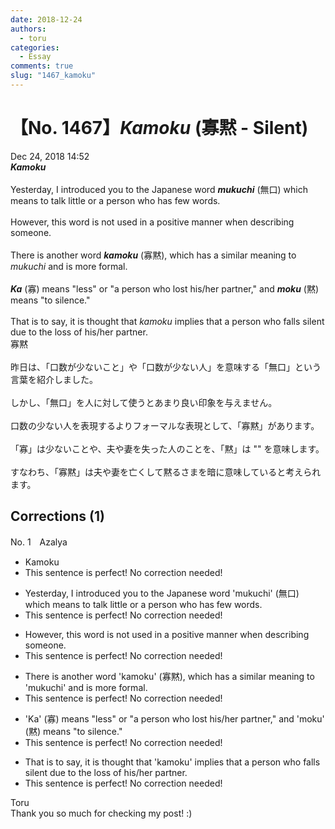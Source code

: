 ```yaml
---
date: 2018-12-24
authors:
  - toru
categories:
  - Essay
comments: true
slug: "1467_kamoku"
---
```


# 【No. 1467】<strong><em>Kamoku</em></strong> (寡黙 - Silent)
<div class="date">Dec 24, 2018 14:52</div>
<div id="post"><div id="body_show_ori">
<strong><em>Kamoku</em></strong><br/><br/>Yesterday, I introduced you to the Japanese word <strong><em>mukuchi</em></strong> (無口) which means to talk little or a person who has few words.<br/><br/>However, this word is not used in a positive manner when describing someone.<br/><br/>There is another word <strong><em>kamoku</em></strong> (寡黙), which has a similar meaning to <em>mukuchi</em> and is more formal.<br/><br/><strong><em>Ka</em></strong> (寡) means "less" or "a person who lost his/her partner," and <strong><em>moku</em></strong> (黙) means "to silence."<br/><br/>That is to say, it is thought that <em>kamoku</em> implies that a person who falls silent due to the loss of his/her partner.
</div></div>

<!-- more -->

<div id="post_ja"><div id="body_show_mo">
寡黙<br/><br/>昨日は、「口数が少ないこと」や「口数が少ない人」を意味する「無口」という言葉を紹介しました。<br/><br/>しかし、「無口」を人に対して使うとあまり良い印象を与えません。<br/><br/>口数の少ない人を表現するよりフォーマルな表現として、「寡黙」があります。<br/><br/>「寡」は少ないことや、夫や妻を失った人のことを、「黙」は "" を意味します。<br/><br/>すなわち、「寡黙」は夫や妻を亡くして黙るさまを暗に意味していると考えられます。
</div></div>

## Corrections (1)
<div id="block"><div class="first_name"> No. 1　<span class="just_name">Azalya</span></div><div id="block2">
<ul class="correction_field">
<li class="incorrect">Kamoku</li>
<li class="corrected perfect">This sentence is perfect! No correction needed!</li>
</ul>
<ul class="correction_field">
<li class="incorrect">Yesterday, I introduced you to the Japanese word 'mukuchi' (無口) which means to talk little or a person who has few words.</li>
<li class="corrected perfect">This sentence is perfect! No correction needed!</li>
</ul>
<ul class="correction_field">
<li class="incorrect">However, this word is not used in a positive manner when describing someone.</li>
<li class="corrected perfect">This sentence is perfect! No correction needed!</li>
</ul>
<ul class="correction_field">
<li class="incorrect">There is another word 'kamoku' (寡黙), which has a similar meaning to 'mukuchi' and is more formal.</li>
<li class="corrected perfect">This sentence is perfect! No correction needed!</li>
</ul>
<ul class="correction_field">
<li class="incorrect">'Ka' (寡) means "less" or "a person who lost his/her partner," and 'moku' (黙) means "to silence."</li>
<li class="corrected perfect">This sentence is perfect! No correction needed!</li>
</ul>
<ul class="correction_field">
<li class="incorrect">That is to say, it is thought that 'kamoku' implies that a person who falls silent due to the loss of his/her partner.</li>
<li class="corrected perfect">This sentence is perfect! No correction needed!</li>
</ul>
</div><div class="name"><span class="just_name">Toru</span><br>
Thank you so much for checking my post! :)
</div>
</div>
